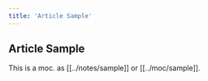 ```yaml
---
title: 'Article Sample'
---
```


## Article Sample

This is a moc. as [[../notes/sample]] or  [[../moc/sample]].
